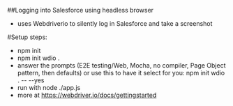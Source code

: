 ##Logging into Salesforce using headless browser

- uses Webdriverio to silently log in Salesforce and take a screenshot

#Setup steps:

- npm init
- npm init wdio .
- answer the prompts (E2E testing/Web, Mocha, no compiler, Page Object pattern, then defaults) or use this to have it select for you:  npm init wdio . -- --yes 
- run with node ./app.js
- more at https://webdriver.io/docs/gettingstarted